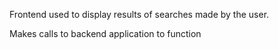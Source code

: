 Frontend used to display results of searches made by the user.

Makes calls to backend application to function
